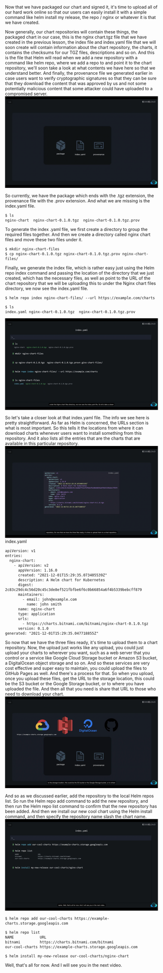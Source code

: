 Now that we have packaged our chart and signed it, it's time to upload all of our hard work online so that our users can easily install it with a simple command like helm install my release, the repo / nginx or whatever it is that we have created. 

Now generally, our chart repositories will contain these things, the packaged chart in our case, this is the nginx chart.tgz file that we have created in the previous lesson, the index file and index.yaml file that we will soon create will contain information about the chart repository, the charts, it contains the checksums for our TGZ files, descriptions and so on. And this is the file that Helm will read when we add a new repository with a command like helm repo, where we add a repo to and point it to the chart repository, we'll soon take a look at what contents we have here so that we understand better. And finally, the provenance file we generated earlier in case users want to verify cryptographic signatures so that they can be sure that they download the content that was approved by us and not some potentially malicious content that some attacker could have uploaded to a compromised server. 
![alt text](image.png)

So currently, we have the package which ends with the .tgz extension, the provenance file with the .prov extension. And what we are missing is the index.yaml file. 
```
$ ls
nginx-chart  nginx-chart-0.1.0.tgz  nginx-chart-0.1.0.tgz.prov
```
To generate the index .yaml file, we first create a directory to group the required files together. And then we create a directory called nginx chart files and move these two files under it. 
```
$ mkdir nginx-chart-files
$ cp nginx-chart-0.1.0.tgz nginx-chart-0.1.0.tgz.prov nginx-chart-files/

```
Finally, we generate the index file, which is rather easy just using the Helm repo index command and passing the location of the directory that we just created, which has the necessary files, as well as point to the URL of the chart repository that we will be uploading this to under the Nginx chart files directory, we now see the index.yaml file.
```
$ helm repo index nginx-chart-files/ --url https://example.com/charts
```

```
$ ls
index.yaml nginx-chart-0.1.0.tgz  nginx-chart-0.1.0.tgz.prov
```

![alt text](image-1.png)

So let's take a closer look at that index.yaml file. The info we see here is pretty straightforward. As far as Helm is concerned, the URLs section is what is most important. So this tells it the locations from where it can download charts whenever users want to install something from this repository. And it also lists all the entries that are the charts that are available in this particular repository. 
![alt text](image-2.png)
index.yaml
```
apiVersion: v1
entries:
  nginx-chart:
    - apiVersion: v2
      appVersion: 1.16.0
      created: "2021-12-01T15:29:35.073405539Z"
      description: A Helm chart for Kubernetes
      digest: 2c83c29dc4c56d20c45c3de8ef521fbfbe6f6c0b66854a6f4b5339bebcff879
      maintainers:
        - email: john@example.com
          name: john smith
      name: nginx-chart
      type: application
      urls:
        - https://charts.bitnami.com/bitnami/nginx-chart-0.1.0.tgz
      version: 0.1.0
generated: "2021-12-01T15:29:35.047718855Z"
```



So now that we have the three files ready, it's time to upload them to a chart repository. Now, the upload just works like any upload, you could just upload your charts to wherever you want, such as a web server that you control or a service like Google Cloud Storage bucket or Amazon S3 bucket, a DigitalOcean object storage and so on. And so these services are very cost effective and super easy to maintain, you could upload the files to GitHub Pages as well. And there's a process for that. So when you upload, once you upload these files, get the URL to the storage location, this could be the S3 bucket or the Google Storage bucket, or to where you have uploaded the file. And then all that you need is share that URL to those who need to download your chart. 
![alt text](image-3.png)

And so as we discussed earlier, add the repository to the local Helm repos list. So run the Helm repo add command to add the new repository, and then run the Helm repo list command to confirm that the new repository has been added. And then we install our new cool chart using the Helm install command, and then specify the repository name slash the chart name. 
![alt text](image-4.png)


```
$ helm repo add our-cool-charts https://example-charts.storage.googleapis.com
```

```
$ helm repo list
NAME            URL
bitnami         https://charts.bitnami.com/bitnami
our-cool-charts https://example-charts.storage.googleapis.com
```

```
$ helm install my-new-release our-cool-charts/nginx-chart
```

Well, that's all for now. And I will see you in the next video.
